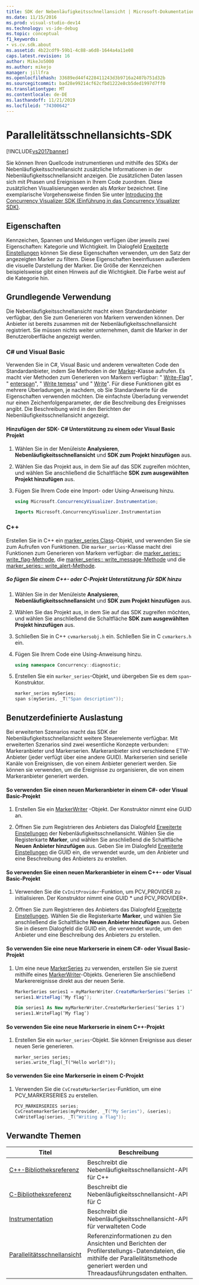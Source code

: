 ```yaml
---
title: SDK der Nebenläufigkeitsschnellansicht | Microsoft-Dokumentation
ms.date: 11/15/2016
ms.prod: visual-studio-dev14
ms.technology: vs-ide-debug
ms.topic: conceptual
f1_keywords:
- vs.cv.sdk.about
ms.assetid: 4b22cdf9-59b1-4c88-a6d8-1644a4a11e08
caps.latest.revision: 16
author: MikeJo5000
ms.author: mikejo
manager: jillfra
ms.openlocfilehash: 33689ed44f4228411243d3b9716a2407b751d32b
ms.sourcegitcommit: bad28e99214cf62cfbd1222e8cb5ded1997d7ff0
ms.translationtype: MT
ms.contentlocale: de-DE
ms.lasthandoff: 11/21/2019
ms.locfileid: "74300642"
---
```

# <a name="concurrency-visualizer-sdk"></a>Parallelitätsschnellansichts-SDK
[!INCLUDE[vs2017banner](../includes/vs2017banner.md)]

Sie können Ihren Quellcode instrumentieren und mithilfe des SDKs der Nebenläufigkeitsschnellansicht zusätzliche Informationen in der Nebenläufigkeitsschnellansicht anzeigen. Die zusätzlichen Daten lassen sich mit Phasen und Ereignissen in Ihrem Code zuordnen. Diese zusätzlichen Visualisierungen werden als *Marker* bezeichnet.  Eine exemplarische Vorgehensweise finden Sie unter [Introducing the Concurrency Visualizer SDK (Einführung in das Concurrency Visualizer SDK)](https://go.microsoft.com/fwlink/?LinkId=235405).

## <a name="properties"></a>Eigenschaften
 Kennzeichen, Spannen und Meldungen verfügen über jeweils zwei Eigenschaften: Kategorie und Wichtigkeit. Im Dialogfeld [Erweiterte Einstellungen](../profiling/advanced-settings-dialog-box-concurrency-visualizer.md) können Sie diese Eigenschaften verwenden, um den Satz der angezeigten Marker zu filtern. Diese Eigenschaften beeinflussen außerdem die visuelle Darstellung der Marker. Die Größe der Kennzeichen beispielsweise gibt einen Hinweis auf die Wichtigkeit. Die Farbe weist auf die Kategorie hin.

## <a name="basic-usage"></a>Grundlegende Verwendung
 Die Nebenläufigkeitsschnellansicht macht einen Standardanbieter verfügbar, den Sie zum Generieren von Markern verwenden können. Der Anbieter ist bereits zusammen mit der Nebenläufigkeitsschnellansicht registriert. Sie müssen nichts weiter unternehmen, damit die Marker in der Benutzeroberfläche angezeigt werden.

### <a name="c-and-visual-basic"></a>C# und Visual Basic

Verwenden Sie in C#, Visual Basic und anderem verwalteten Code den Standardanbieter, indem Sie Methoden in der [Marker](/previous-versions/hh694099(v=vs.140))-Klasse aufrufen. Es macht vier Methoden zum Generieren von Markern verfügbar: " [Write-Flag](/previous-versions/hh694185(v=vs.140))", " [enterspan](/previous-versions/hh694205(v=vs.140))", " [Write temess](/previous-versions/hh694161(v=vs.140))" und " [Write](/previous-versions/hh694180(v=vs.140))". Für diese Funktionen gibt es mehrere Überladungen, je nachdem, ob Sie Standardwerte für die Eigenschaften verwenden möchten.  Die einfachste Überladung verwendet nur einen Zeichenfolgenparameter, der die Beschreibung des Ereignisses angibt. Die Beschreibung wird in den Berichten der Nebenläufigkeitsschnellansicht angezeigt.

#### <a name="add-sdk-support-to-a-c-or-visual-basic-project"></a>Hinzufügen der SDK- C# Unterstützung zu einem oder Visual Basic Projekt

1. Wählen Sie in der Menüleiste **Analysieren**,  **Nebenläufigkeitsschnellansicht** und **SDK zum Projekt hinzufügen** aus.

2. Wählen Sie das Projekt aus, in dem Sie auf das SDK zugreifen möchten, und wählen Sie anschließend die Schaltfläche **SDK zum ausgewählten Projekt hinzufügen** aus.

3. Fügen Sie Ihrem Code eine Import- oder Using-Anweisung hinzu.

    ```csharp
    using Microsoft.ConcurrencyVisualizer.Instrumentation;
    ```

    ```vb
    Imports Microsoft.ConcurrencyVisualizer.Instrumentation
    ```

### <a name="c"></a>C++
 Erstellen Sie in C++ ein [marker_series Class](../profiling/marker-series-class.md)-Objekt, und verwenden Sie sie zum Aufrufen von Funktionen.  Die `marker_series`-Klasse macht drei Funktionen zum Generieren von Markern verfügbar: die [marker_series:: write_flag-Methode](../profiling/marker-series-write-flag-method.md), die [marker_series:: write_message-Methode](../profiling/marker-series-write-message-method.md) und die [marker_series:: write_alert-Methode](../profiling/marker-series-write-alert-method.md).

##### <a name="to-add-sdk-support-to-a-c-or-c-project"></a>So fügen Sie einem C++- oder C-Projekt Unterstützung für SDK hinzu

1. Wählen Sie in der Menüleiste **Analysieren**,  **Nebenläufigkeitsschnellansicht** und **SDK zum Projekt hinzufügen** aus.

2. Wählen Sie das Projekt aus, in dem Sie auf das SDK zugreifen möchten, und wählen Sie anschließend die Schaltfläche **SDK zum ausgewählten Projekt hinzufügen** aus.

3. Schließen Sie in C++ `cvmarkersobj.h` ein. Schließen Sie in C `cvmarkers.h` ein.

4. Fügen Sie Ihrem Code eine Using-Anweisung hinzu.

    ```cpp
    using namespace Concurrency::diagnostic;
    ```

5. Erstellen Sie ein `marker_series`-Objekt, und übergeben Sie es dem `span`-Konstruktor.

    ```cpp
    marker_series mySeries;
    span s(mySeries, _T("Span description"));
    ```

## <a name="custom-usage"></a>Benutzerdefinierte Auslastung
 Bei erweiterten Szenarios macht das SDK der Nebenläufigkeitsschnellansicht weitere Steuerelemente verfügbar. Mit erweiterten Szenarios sind zwei wesentliche Konzepte verbunden: Markeranbieter und Markerserien. Markeranbieter sind verschiedene ETW-Anbieter (jeder verfügt über eine andere GUID). Markerserien sind serielle Kanäle von Ereignissen, die von einem Anbieter generiert werden. Sie können sie verwenden, um die Ereignisse zu organisieren, die von einem Markeranbieter generiert werden.

#### <a name="to-use-a-new-marker-provider-in-a-c-or-visual-basic-project"></a>So verwenden Sie einen neuen Markeranbieter in einem C#- oder Visual Basic-Projekt

1. Erstellen Sie ein [MarkerWriter](/previous-versions/hh694138(v=vs.140)) -Objekt. Der Konstruktor nimmt eine GUID an.

2. Öffnen Sie zum Registrieren des Anbieters das Dialogfeld [Erweiterte Einstellungen](../profiling/advanced-settings-dialog-box-concurrency-visualizer.md) der Nebenläufigkeitsschnellansicht.  Wählen Sie die Registerkarte **Marker**, und wählen Sie anschließend die Schaltfläche **Neuen Anbieter hinzufügen** aus. Geben Sie im Dialogfeld [Erweiterte Einstellungen](../profiling/advanced-settings-dialog-box-concurrency-visualizer.md) die GUID ein, die verwendet wurde, um den Anbieter und eine Beschreibung des Anbieters zu erstellen.

#### <a name="to-use-a-new-marker-provider-in-a-c-or-c-project"></a>So verwenden Sie einen neuen Markeranbieter in einem C++- oder Visual Basic-Projekt

1. Verwenden Sie die `CvInitProvider`-Funktion, um PCV_PROVIDER zu initialisieren. Der Konstruktor nimmt eine GUID * und PCV_PROVIDER\*.

2. Öffnen Sie zum Registrieren des Anbieters das Dialogfeld [Erweiterte Einstellungen](../profiling/advanced-settings-dialog-box-concurrency-visualizer.md). Wählen Sie die Registerkarte **Marker**, und wählen Sie anschließend die Schaltfläche **Neuen Anbieter hinzufügen** aus. Geben Sie in diesem Dialogfeld die GUID ein, die verwendet wurde, um den Anbieter und eine Beschreibung des Anbieters zu erstellen.

#### <a name="to-use-a-marker-series-in-a-c-or-visual-basic-project"></a>So verwenden Sie eine neue Markerserie in einem C#- oder Visual Basic-Projekt

1. Um eine neue [MarkerSeries](/previous-versions/hh694127(v=vs.140)) zu verwenden, erstellen Sie sie zuerst mithilfe eines [MarkerWriter](/previous-versions/hh694138(v=vs.140))-Objekts. Generieren Sie anschließend Markerereignisse direkt aus der neuen Serie.

    ```csharp
    MarkerSeries series1 = myMarkerWriter.CreateMarkerSeries(″Series 1″);
    series1.WriteFlag(″My flag″);
    ```

    ```vb
    Dim series1 As New myMarkerWriter.CreateMarkerSeries(″Series 1″)
    series1.WriteFlag(″My flag″)
    ```

#### <a name="to-use-a-marker-series-in-a-c-project"></a>So verwenden Sie eine neue Markerserie in einem C++-Projekt

1. Erstellen Sie ein `marker_series`-Objekt.  Sie können Ereignisse aus dieser neuen Serie generieren.

    ```scr
    marker_series series;
    series.write_flag(_T("Hello world!"));
    ```

#### <a name="to-use-a-marker-series-in-a-c-project"></a>So verwenden Sie eine Markerserie in einem C-Projekt

1. Verwenden Sie die `CvCreateMarkerSeries`-Funktion, um eine PCV_MARKERSERIES zu erstellen.

    ```cpp
    PCV_MARKERSERIES series;
    CvCreatemarkerSeries(myProvider, _T("My Series"), &series);
    CvWriteFlag(series, _T("Writing a flag"));
    ```

## <a name="related-topics"></a>Verwandte Themen

|Titel|Beschreibung|
|-----------|-----------------|
|[C++-Bibliotheksreferenz](../profiling/cpp-library-reference.md)|Beschreibt die Nebenläufigkeitsschnellansicht-API für C++|
|[C-Bibliotheksreferenz](../profiling/c-library-reference.md)|Beschreibt die Nebenläufigkeitsschnellansicht-API für C|
|[Instrumentation](/previous-versions/hh694104(v=vs.140))|Beschreibt die Nebenläufigkeitsschnellansicht-API für verwalteten Code|
|[Parallelitätsschnellansicht](../profiling/concurrency-visualizer.md)|Referenzinformationen zu den Ansichten und Berichten der Profilerstellungs-Datendateien, die mithilfe der Parallelitätsmethode generiert werden und Threadausführungsdaten enthalten.|
